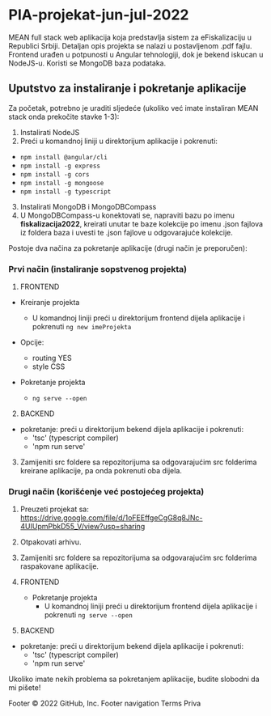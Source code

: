 # PIA-projekat-jun-jul-2022
MEAN full stack web aplikacija koja predstavlja sistem za eFiskalizaciju u Republici Srbiji. Detaljan opis projekta se nalazi u postavljenom .pdf fajlu.
Frontend urađen u potpunosti u Angular tehnologiji, dok je bekend iskucan u NodeJS-u. Koristi se MongoDB baza podataka.

## Uputstvo za instaliranje i pokretanje aplikacije ##

Za početak, potrebno je uraditi sljedeće (ukoliko već imate instaliran MEAN stack onda prekočite stavke 1-3):

1. Instalirati NodeJS
2. Preći u komandnoj liniji u direktorijum aplikacije i pokrenuti: 
  - `npm install @angular/cli`
  - `npm install -g express`
  - `npm install -g cors`
  - `npm install -g mongoose`
  - `npm install -g typescript`
3. Instalirati MongoDB i MongoDBCompass
4. U MongoDBCompass-u konektovati se, napraviti bazu po imenu **fiskalizacija2022**, kreirati unutar te baze kolekcije po imenu .json fajlova iz foldera baza i uvesti te .json fajlove u odgovarajuće kolekcije.

Postoje dva načina za pokretanje aplikacije (drugi način je preporučen):

### Prvi način (instaliranje sopstvenog projekta) ###

1. FRONTEND
  - Kreiranje projekta
	  - U komandnoj liniji preći u direktorijum frontend dijela aplikacije i pokrenuti `ng new imeProjekta`
	
  - Opcije:
    - routing YES
    - style CSS

   - Pokretanje projekta
      - `ng serve --open`

2. BACKEND

 - pokretanje: preći u direktorijum bekend dijela aplikacije i pokrenuti:
	  - 'tsc' (typescript compiler)
	  - 'npm run serve'
    
3. Zamijeniti src foldere sa repozitorijuma sa odgovarajućim src folderima kreirane aplikacije, pa onda pokrenuti oba dijela.


### Drugi način (korišćenje već postojećeg projekta) ###
  
1. Preuzeti projekat sa: https://drive.google.com/file/d/1oFEEffgeCgG8q8JNc-4UIUpmPbkD55_V/view?usp=sharing

2. Otpakovati arhivu.

3. Zamijeniti src foldere sa repozitorijuma sa odgovarajućim src folderima raspakovane aplikacije.

4. FRONTEND
   - Pokretanje projekta
      - U komandnoj liniji preći u direktorijum frontend dijela aplikacije i pokrenuti `ng serve --open`

5. BACKEND
 - pokretanje: preći u direktorijum bekend dijela aplikacije i pokrenuti:
	  - 'tsc' (typescript compiler)
	  - 'npm run serve'
    
    
    
Ukoliko imate nekih problema sa pokretanjem aplikacije, budite slobodni da mi pišete!

Footer
© 2022 GitHub, Inc.
Footer navigation
Terms
Priva
